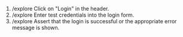 1. /explore Click on "Login" in the header.
2. /explore Enter test credentials into the login form.
3. /explore Assert that the login is successful or the appropriate error message is shown.